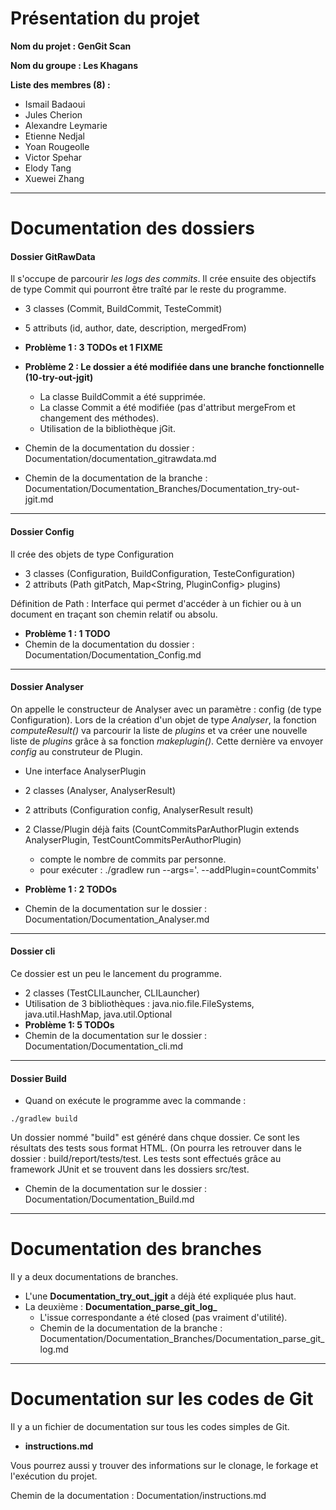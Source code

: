 # Présentation du projet
**Nom du projet : GenGit Scan**

**Nom du groupe : Les Khagans**

**Liste des membres (8) :**
- Ismail Badaoui
- Jules Cherion
- Alexandre Leymarie
- Etienne Nedjal
- Yoan Rougeolle
- Victor Spehar
- Elody Tang
- Xuewei Zhang

--------------------------------------------------------------------------

# Documentation des dossiers

#### Dossier GitRawData
Il s'occupe de parcourir _les logs des commits_. Il crée ensuite des objectifs de type Commit qui pourront être traîté par le reste du programme.

- 3 classes (Commit, BuildCommit, TesteCommit)
- 5 attributs (id, author, date, description, mergedFrom)

- **Problème 1 : 3 TODOs et 1 FIXME**
- **Problème 2 : Le dossier a été modifiée dans une branche fonctionnelle (10-try-out-jgit)**
     - La classe BuildCommit a été supprimée.
     - La classe Commit a été modifiée (pas d'attribut mergeFrom et changement des méthodes).
     - Utilisation de la bibliothèque jGit.
     
- Chemin de la documentation du dossier : Documentation/documentation_gitrawdata.md
- Chemin de la documentation de la branche : Documentation/Documentation_Branches/Documentation_try-out-jgit.md
     
-------------------------------------------------------------------------
#### Dossier Config
Il crée des objets de type Configuration

- 3 classes (Configuration, BuildConfiguration, TesteConfiguration)
- 2 attributs (Path gitPatch, Map<String, PluginConfig> plugins)

Définition de Path : Interface qui permet d'accéder à un fichier ou à un document en traçant son chemin relatif ou absolu.

- **Problème 1 : 1 TODO**
- Chemin de la documentation du dossier : Documentation/Documentation_Config.md

-------------------------------------------------------------------------
#### Dossier Analyser
On appelle le constructeur de Analyser avec un paramètre : config (de type Configuration).
Lors de la création d'un objet de type _Analyser_, la fonction _computeResult()_ va parcourir la liste de _plugins_ et va créer une nouvelle liste de _plugins_ grâce à sa fonction _makeplugin()_. Cette dernière va envoyer _config_ au construteur de Plugin.

- Une interface AnalyserPlugin
- 2 classes (Analyser, AnalyserResult)
- 2 attributs (Configuration config, AnalyserResult result)
- 2 Classe/Plugin déjà faits (CountCommitsParAuthorPlugin extends AnalyserPlugin, TestCountCommitsPerAuthorPlugin)
     - compte le nombre de commits par personne.
     - pour exécuter : ./gradlew run --args='. --addPlugin=countCommits'
     
- **Problème 1 : 2 TODOs**
- Chemin de la documentation sur le dossier : Documentation/Documentation_Analyser.md

-------------------------------------------------------------------------
#### Dossier cli
Ce dossier est un peu le lancement du programme.

- 2 classes (TestCLILauncher, CLILauncher)
- Utilisation de 3 bibliothèques : java.nio.file.FileSystems, java.util.HashMap, java.util.Optional
- **Problème 1: 5 TODOs**
- Chemin de la documentation sur le dossier : Documentation/Documentation_cli.md

-------------------------------------------------------------------------
#### Dossier Build
- Quand on exécute le programme avec la commande :

```
./gradlew build
```
Un dossier nommé "build" est généré dans chque dossier. Ce sont les résultats des tests sous format HTML. (On pourra les retrouver dans le dossier : build/report/tests/test.
Les tests sont effectués grâce au framework JUnit et se trouvent dans les dossiers src/test.
- Chemin de la documentation sur le dossier : Documentation/Documentation_Build.md

-------------------------------------------------------------------------

# Documentation des branches 

Il y a deux documentations de branches.
- L'une **Documentation_try_out_jgit** a déjà été expliquée plus haut.
- La deuxième : **Documentation_parse_git_log_**
     - L'issue correspondante a été closed (pas vraiment d'utilité).
     - Chemin de la documentation de la branche : Documentation/Documentation_Branches/Documentation_parse_git_log.md
     
-------------------------------------------------------------------------

# Documentation sur les codes de Git

Il y a un fichier de documentation sur tous les codes simples de Git.
- **instructions.md**

Vous pourrez aussi y trouver des informations sur le clonage, le forkage et l'exécution du projet.

Chemin de la documentation : Documentation/instructions.md

